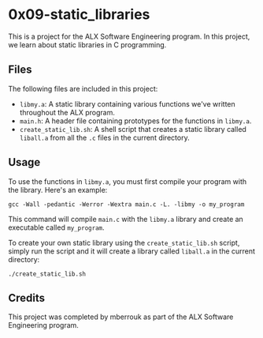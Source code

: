 # 0x09-static_libraries

This is a project for the ALX Software Engineering program. In this project, we learn about static libraries in C programming.

## Files

The following files are included in this project:

* `libmy.a`: A static library containing various functions we've written throughout the ALX program.
* `main.h`: A header file containing prototypes for the functions in `libmy.a`.
* `create_static_lib.sh`: A shell script that creates a static library called `liball.a` from all the `.c` files in the current directory.

## Usage

To use the functions in `libmy.a`, you must first compile your program with the library. Here's an example:

```
gcc -Wall -pedantic -Werror -Wextra main.c -L. -libmy -o my_program
```

This command will compile `main.c` with the `libmy.a` library and create an executable called `my_program`.

To create your own static library using the `create_static_lib.sh` script, simply run the script and it will create a library called `liball.a` in the current directory:

```
./create_static_lib.sh
```

## Credits

This project was completed by mberrouk as part of the ALX Software Engineering program.
